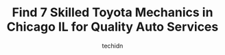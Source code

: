 ---
layout: ampstory
image: https://images.unsplash.com/photo-1575496917055-f23c822796eb?ixlib=rb-4.0.3&ixid=MnwxMjA3fDB8MHxwaG90by1wYWdlfHx8fGVufDB8fHx8&auto=format&fit=crop&w=640&h=853&q=80
author: techidn
featured: false
description: Looking for reliable and skilled Toyota Mechanic in Chicago IL, USA? Your search ends here with the 7 best Toyota Mechanic in town. With their expertise and commitment to delivering exceptio
title: Find 7 Skilled Toyota Mechanics in Chicago IL for Quality Auto Services
cover:
   title: Find 7 Skilled Toyota Mechanics in Chicago IL for Quality Auto Services
   subtitle: Rickpate
   background: https://images.unsplash.com/photo-1575496917055-f23c822796eb?ixlib=rb-4.0.3&ixid=MnwxMjA3fDB8MHxwaG90by1wYWdlfHx8fGVufDB8fHx8&auto=format&fit=crop&w=640&h=853&q=80

pages: 
 - layout: thirds
   top: <h1>#1 Bredemann Toyota Service and Parts</h1>
   bottom: "<p>Today I went to Bredemann Toyota for a service and had an appointment with Richard V. He is one of the best service consultants they have. I would give him more than 5 st</p>"
   background: https://www.knot35.com/toplist/wp-content/uploads/2023/06/best-toyota-mechanic-1-in-chicago-il-1685836675.jpeg
   backgroundblur: true
 - layout: thirds
   top: <h1>#2 Oak Lawn Toyota Service</h1>
   bottom: "<p>4320 95th St, Oak Lawn, IL 60453, United States</p>"
   background: https://www.knot35.com/toplist/wp-content/uploads/2023/06/best-toyota-mechanic-2-in-chicago-il-1685836675.jpeg
   cta:
      link: https://www.knot35.com/toplist/find-7-skilled-toyota-mechanics-in-chicago-il-for-quality-auto-services/
      text: Find 7 Skilled Toyota Mechanics in Chicago IL for Quality Auto Services
 - layout: thirds
   top: <h1>#3 Autohaus</h1>
   bottom: "<p>4157 N Lincoln Ave, Chicago, IL 60618, United States</p>"
   background: https://www.knot35.com/toplist/wp-content/uploads/2023/06/best-toyota-mechanic-3-in-chicago-il-1685836676.jpeg
   cta:
      link: https://www.knot35.com/toplist/find-7-skilled-toyota-mechanics-in-chicago-il-for-quality-auto-services/
      text: Find 7 Skilled Toyota Mechanics in Chicago IL for Quality Auto Services
 - layout: thirds
   top: <h1>#4 Thoms Four Wheel Drive and Auto Service</h1>
   bottom: "<p>4118 N Pulaski Rd, Chicago, IL 60641, United States</p>"
   background: https://images.unsplash.com/photo-1632260260864-caf7fde5ec36?ixlib=rb-4.0.3&ixid=MnwxMjA3fDB8MHxwaG90by1wYWdlfHx8fGVufDB8fHx8&auto=format&fit=crop&w=640&h=853&q=80
   cta:
      link: https://www.knot35.com/toplist/find-7-skilled-toyota-mechanics-in-chicago-il-for-quality-auto-services/
      text: Find 7 Skilled Toyota Mechanics in Chicago IL for Quality Auto Services
 - layout: thirds
   top: <h1>#5 Halsted Auto Repair</h1>
   bottom: "<p>1014 N Halsted St, Chicago, IL 60642, United States</p>"
   background: https://images.unsplash.com/photo-1599422314077-f4dfdaa4cd09?ixlib=rb-4.0.3&ixid=MnwxMjA3fDB8MHxwaG90by1wYWdlfHx8fGVufDB8fHx8&auto=format&fit=crop&w=640&h=853&q=80
   cta:
      link: https://www.knot35.com/toplist/find-7-skilled-toyota-mechanics-in-chicago-il-for-quality-auto-services/
      text: Find 7 Skilled Toyota Mechanics in Chicago IL for Quality Auto Services
 - layout: thirds
   top: <h1>#6 Parkview Auto Repair & Body Shop</h1>
   bottom: "<p>4139 S Western Blvd, Chicago, IL 60609, United States</p>"
   background: https://images.unsplash.com/photo-1574169208507-84376144848b?ixlib=rb-4.0.3&ixid=MnwxMjA3fDB8MHxwaG90by1wYWdlfHx8fGVufDB8fHx8&auto=format&fit=crop&w=640&h=853&q=80
   cta:
      link: https://www.knot35.com/toplist/find-7-skilled-toyota-mechanics-in-chicago-il-for-quality-auto-services/
      text: Find 7 Skilled Toyota Mechanics in Chicago IL for Quality Auto Services
 - layout: thirds
   top: <h1>#7 Militos Auto Repair</h1>
   bottom: "<p>1108 W Fullerton Ave, Chicago, IL 60614, United States</p>"
   background: https://images.unsplash.com/photo-1615749413727-825b59a857b5?ixlib=rb-4.0.3&ixid=MnwxMjA3fDB8MHxwaG90by1wYWdlfHx8fGVufDB8fHx8&auto=format&fit=crop&w=640&h=853&q=80
   cta:
      link: https://www.knot35.com/toplist/find-7-skilled-toyota-mechanics-in-chicago-il-for-quality-auto-services/
      text: Find 7 Skilled Toyota Mechanics in Chicago IL for Quality Auto Services
 - layout: thirds
   middle: Continue reading...
   background: https://images.unsplash.com/photo-1524169358666-79f22534bc6e?ixlib=rb-4.0.3&ixid=MnwxMjA3fDB8MHxwaG90by1wYWdlfHx8fGVufDB8fHx8&auto=format&fit=crop&w=640&h=853&q=80
   cta:
      link: https://www.knot35.com/toplist/find-7-skilled-toyota-mechanics-in-chicago-il-for-quality-auto-services/
      text: Find 7 Skilled Toyota Mechanics in Chicago IL for Quality Auto Services
      
---